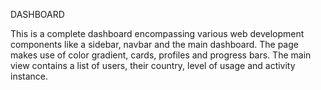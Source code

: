 DASHBOARD

This is a complete dashboard encompassing various web development 
components like a sidebar, navbar and the main dashboard. 
The page makes use of color gradient, cards, profiles and progress bars. 
The main view contains a list of users, their country, level of usage and activity instance. 

